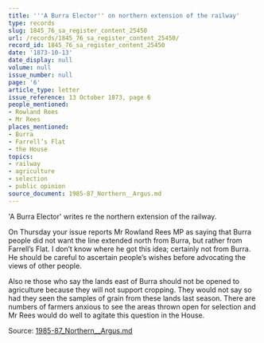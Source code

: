 ```yaml
---
title: '''A Burra Elector'' on northern extension of the railway'
type: records
slug: 1845_76_sa_register_content_25450
url: /records/1845_76_sa_register_content_25450/
record_id: 1845_76_sa_register_content_25450
date: '1873-10-13'
date_display: null
volume: null
issue_number: null
page: '6'
article_type: letter
issue_reference: 13 October 1873, page 6
people_mentioned:
- Rowland Rees
- Mr Rees
places_mentioned:
- Burra
- Farrell’s Flat
- the House
topics:
- railway
- agriculture
- selection
- public opinion
source_document: 1985-87_Northern__Argus.md
---
```


'A Burra Elector' writes re the northern extension of the railway.

On Thursday your issue reports Mr Rowland Rees MP as saying that Burra people did not want the line extended north from Burra, but rather from Farrell’s Flat.  I don’t know where he got this idea; certainly not from Burra.  He should be careful to ascertain people’s wishes before advocating the views of other people.

Also re those who say the lands east of Burra should not be opened to agriculture because they will not support cropping.  They would not say so had they seen the samples of grain from these lands last season.  There are numbers of farmers anxious to see the areas thrown open for selection and Mr Rees would do well to agitate this question in the House.

Source: [1985-87_Northern__Argus.md](/downloads/markdown/1985-87_Northern__Argus.md)
